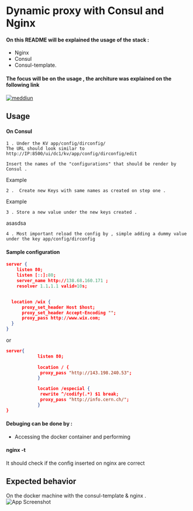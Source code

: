 
# Dynamic proxy with Consul and Nginx

#### On this README will be explained the usage of the stack :

 * Nginx 
 * Consul 
 * Consul-template.

#### The focus will be on the usage , the architure was explained on the following link 

[![meddiun](https://img.shields.io/badge/Tutorial-medium-red)](https://medium.com/@raphaelrpg1/consul-consul-template-and-dynamic-nginx-configuration-b6470a7a09c3)


## Usage 


#### On Consul 


    1 . Under the KV app/config/dirconfig/
    The URL should look similar to http://IP:8500/ui/dc1/kv/app/config/dirconfig/edit

    Insert the names of the "configurations" that should be render by Consul .

Example

    2 .  Create new Keys with same names as created on step one .

Example


    3 . Store a new value under the new keys created .


asasdsa

    4 . Most important reload the config by , simple adding a dummy value under the key app/config/dirconfig

#### Sample configuration  
 
```json
server {
    listen 80;
    listen [::]:80;
    server_name http://138.68.160.171 ;
    resolver 1.1.1.1 valid=10s;


  location /wix {
      proxy_set_header Host $host;
      proxy_set_header Accept-Encoding "";
      proxy_pass http://www.wix.com;
  }
}
```
or 
```json
server{
			listen 80;
  
			location / {
			 proxy_pass "http://143.198.240.53";
			}

			location /especial {
			 rewrite ^/codify(.*) $1 break;
			 proxy_pass "http://info.cern.ch/";
			}
}


```

#### Debuging can be done by :

* Accessing the docker container and performing 

#### nginx -t 
It should check if the config inserted on nginx are correct 




## Expected behavior 


On the docker machine with the consul-template & nginx .
![App Screenshot](https://i.ibb.co/BqT4Tbx/Screen-Shot-2022-04-13-at-17-55-42.png)


